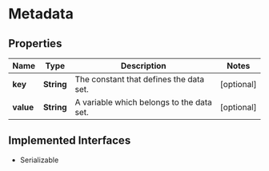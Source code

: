 

# Metadata

## Properties

Name | Type | Description | Notes
------------ | ------------- | ------------- | -------------
**key** | **String** | The constant that defines the data set. |  [optional]
**value** | **String** | A variable which belongs to the data set. |  [optional]


## Implemented Interfaces

* Serializable


